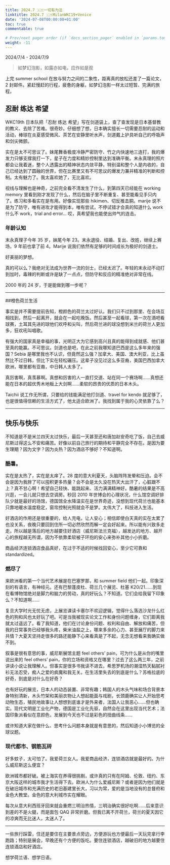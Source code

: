 ```yaml
---
title: 2024.7 🇮🇹一切有为法
linktitle: 2024.7 🇮🇹MilanWKC19+Venice
date: '2024-07-08T00:00:00+01:00'
toc: true
commentable: true

# Prev/next pager order (if `docs_section_pager` enabled in `params.toml`)
weight: -11
---
```


2024/7/4 - 2024/7/9

>  如梦幻泡影，如露亦如电，应作如是观

上完 summer school 在放与努力之间的二象性，距离真的放松还差了一篇论文，2 封邮件。紧赶慢赶的行程，疲惫的身躯，如梦幻泡影一样太过短暂、完满的旅程。

## 忍耐 练达 希望

WKC19th 日本队把「忍耐 练达 希望」写在剑道袋上，查了查发现是日本基督教的教义、去除了苦难。很奇妙。仔细想了想，日本确实擅长一切需要忍耐的运动和活动，棒球在炎夏感受微风、茶艺在安静里听水声，剑道戴上护具听自己的呼吸声和剑尖微颤。

实在是太不可思议了。妹尾舞香极度冷静严密防守、竹之内快速地三连打，我的爆发力只够支撑我打一下，星子在力度和精妙控制里达到准确平衡。末永真理的照片都会让我着迷，整个人透露出的精神状态内敛平静，特别温和整个人是内收的，自己已经达到了圆融的世界，但在比赛里又有不可思议的爆发力兼并精准的判断和控制。太有魅力了。我太喜欢她了，无比喜欢。

视线与理解也是神奇，之前完全看不清发生了什么，到第四天已经能在 working memory 里看到刚才发现了什么，然后在脑子里不断重复、甚至能看见手只内了。练习和多看实在是有用。好像实现那些 hikimen、切反推击胴。marije 说不是为了防守，唯有进攻才能得到本，唯有尝试，不停试错才会真的知道什么 work 什么不 work，trial and error... 哎，真希望我也能使出帅气的连击。

### 年龄认知

末永真理子今年 35 岁，妹尾今年 23。末永退役、结婚、复出、改姓，继续上赛场，9 年前也拿了前 4。Marije 说我们依然有足够的时间成长为极好的剑道士。

好美丽的梦想。

真的可以么？我绝对无法成为世界一流的剑士，已经太迟了。年轻的末永动不动打到加时，毒辣的判断或许是缺了一点点，但防守和反应的精准绝对非常在线。

2000 年的 24 岁，于是能做到哪一步呢？

---

##橙色荷兰生活

事实是并不需要提前告知，橙颜色的荷兰太过好认。我们只不过到那里、在会场互相找到，然后一起离开，就会在一起吃晚饭。然后甚至一起看球，第一次在酒吧看球赛，土耳其先进的球他们欢呼和尖叫，然后荷兰进的球没想到米兰的荷兰人更加多，狂欢吼叫唱歌。

有强大的国家真是幸福的事，光明正大为它感到高兴且真的能得到成就感、他们甚至真的能赢。不可思议。剑道也是吧，在此之前我哪知道巴西是这么多年来的强国？Sebia 是哪里我也不认识，但竟然这么强？加拿大、美国、澳大利亚，比上虽然比不过日韩，但比下实在轻松碾压。这辈子没见过这么多亚裔，美国巴西加拿大欧洲，哪里都有亚裔，中日韩人太多了。

真厉害啊，真羡慕啊。真想和厉害的人一直打交道、站在同一个赛场啊……真想还能在日本的超优秀木地板上大剑啊……柔软的昂贵的优质的日本木头。

Taichii 说工作无所谓，只要给的钱能满足他打剑道、travel for kendo 就足够了，也是很值得信赖的生活方式了，他太适合欧洲了。我找到属于我的心灵依靠了么？

---

## 快乐与快乐

不知道是不是米兰四天太过快乐，最后一天甚至还和唐加赵安奇吃了饭，自己去威尼斯过得这么不安和痛苦。好像以前自己旅行的期待和平静完全不存在。是因为要生理期？因为文字？因为炎热？因为酒店不够好？不知道啊。

### 酷暑。

实在是太热了，实在是太痒了。28 度的意大利夏天，头脑阵阵发晕和压迫。会不会是因为我胖了可以囤积更多热量？会不会是太久没在热天大出汗了，心脏跟不上？真不甘心啊！希望自己轻快、能跳起来、活力满满精神好。酷暑的结果是不高兴逛，一会儿就只想去空调房。秒回 2010 年世博会的心理状况，什么馆空调好排队少就是最好的场馆，德国馆全水降温实在是世界奇迹，没想到现代荷兰也能基本只靠地暖水温度稳定，窗帘控制光照就会不是梦。太伟大了，科技进入生活。

好酒店的作用还是很重要的，给人充电，让人安心；相信即使白天真的实在太累了也没关系，夜晚只要回到住所一切必然欣然而解一定会好起来。所以能有兴致多走走。所以越是落后的地方越要住好酒店（威尼斯法兰克福），越发达的地方、越开心的旅程越无所谓，因为不依靠柔软被子环抱的安心来弥补其他小小折磨。

商品经济连锁酒店食品真好，在过于不适的时候找回安心，至少它可靠和 standardized。

### 燃尽了

来欧洲看的第一个当代艺术展是在巴塞罗那，和 summer field 他们一起。印象深刻的有语言，有神经元。还有巴黎蓬皮杜、荷兰几个展览、杜塞 K20/21……到现在看博物馆绝对是脚力和脑力的劳动，真的好玩么？不知道。它们会给我留下印象么？不知道啊……

复旦大学时光无忧无虑，上展览课读卡塞尔不欢迎逻辑，觉得什么落选沙龙什么红色的狗和风也太好玩了吧。可是当我被现实论文工作和身份问题缠身，它们距离我就太过遥远了。看了我知道，他们在讨论身份问题、权利和自由、解放和痛苦，但我的日常事务已经够我头疼，柴米油盐之上，哪来多余的心力、甚至展厅的脚力来共情？大夏天坚持走很多的路还能静下心来看真是了不起，无念无想看来我确实做不到。

叙事是很有意思的事，威尼斯展馆主题 feel others’ pain，可为什么是从你的嘴里说出来的 feel others’ pain，你的立场和资格又在哪里？过去了这么两三年，之前讲读小说让我理解人。但事实是很多书我读不进去，希思罗机场的潮湿热天黏腻衬衫无法忍受，痴人之爱的疯魔和我无关。在生活里失去的到底是什么？苏格拉底的好奇，到底是对什么在好奇？

也有好玩的展览，日本人的动态装置、非常有趣；韩国人的木头气味和场合背景本身特别清新，木头竹架和美丽衣物让人想起能面与戏剧，长颈鹿确实让人开始思考动物生态，殖民地故事让人想想到底谁才是外来者，法国人让我恶心……但也确实。现代文明是工业化产物，德国是工业化先驱，自然会在这里出现当代艺术；法国印象派看似在意颜色，发展到今天也不过是彩色的扭曲线条……

或许知道大家在做什么、思考什么问题本身就是有意思的，然后知道小小博览的全球议题。

### 现代都市、钢筋瓦砖

好多蚊子，太可怕了。我爱荷兰女人。我爱商品经济，连锁酒店就是最好的。为什么威尼斯这么便宜？

欧洲城市都好破。被上海实在养得很挑剔，或许真的只有在阿姆、伦敦、纽约、东京大阪这样的城市我才生活得下去。欧洲人为什么爱威尼斯？或者是因为他们就是在破旧城市和充满历史的老旧基建里长大，习以为常，爱的是当地没有的总督府和金色大教堂。金色的意大利城市实在耀眼。

每次从意大利西班牙回来就会重燃三明治热情，三明治确实很好吃啊……后来意识到差的不是火腿，而是面包 QAQ 非常折磨。但我已离不开荷兰，荷兰的夏天因它的凉爽而无比迷人，太迷人了。

---

一些旅行踩雷，住还是要住在主要景点旁边，方便游玩也方便最后一天玩完拿行李跑路；特别是展会，早晚还有个方便的饭吃。要住连锁酒店，越破旧的地方越要住连锁酒店和好酒店。

想学荷兰语、想学日语。